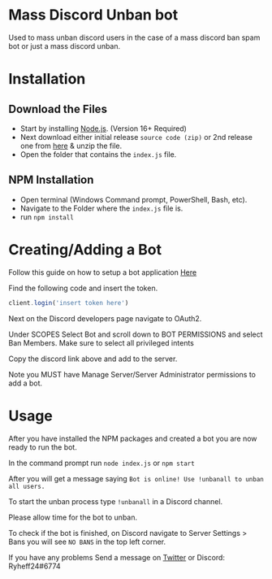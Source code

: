 # Mass Discord Unban bot

Used to mass unban discord users in the case of a mass discord ban spam bot or just a mass discord unban.

# Installation

## Download the Files

-   Start by installing [Node.js](https://nodejs.org/en/download/). (Version 16+ Required)
-   Next download either initial release `source code (zip)` or 2nd release one from [here](https://github.com/Ryheff24/Massdiscordunban/releases) & unzip the file.
-   Open the folder that contains the `index.js` file.

## NPM Installation

-   Open terminal (Windows Command prompt, PowerShell, Bash, etc).
-   Navigate to the Folder where the `index.js` file is.
-   run `npm install`

# Creating/Adding a Bot

Follow this guide on how to setup a bot application [Here](https://discordjs.guide/preparations/setting-up-a-bot-application.html#creating-your-bot)

Find the following code and insert the token.

```js
client.login('insert token here')
```

Next on the Discord developers page navigate to OAuth2.

Under SCOPES Select Bot and scroll down to BOT PERMISSIONS and select Ban Members. Make sure to select all privileged intents

Copy the discord link above and add to the server.

Note you MUST have Manage Server/Server Administrator permissions to add a bot.

# Usage

After you have installed the NPM packages and created a bot you are now ready to run the bot.

In the command prompt run `node index.js` or `npm start`

After you will get a message saying `Bot is online! Use !unbanall to unban all users.`

To start the unban process type `!unbanall` in a Discord channel.

Please allow time for the bot to unban.

To check if the bot is finished, on Discord navigate to Server Settings > Bans you will see `NO BANS` in the top left corner.

If you have any problems Send a message on [Twitter](https://twitter.com/Ryheff24) or Discord: Ryheff24#6774
